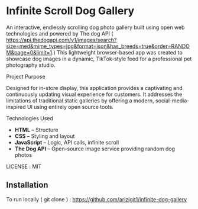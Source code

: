 # Infinite Scroll Dog Gallery

An interactive, endlessly scrolling dog photo gallery built using open web technologies and powered by The dog API
  ( https://api.thedogapi.com/v1/images/search?size=med&mime_types=jpg&format=json&has_breeds=true&order=RANDOM&page=0&limit=1.) This lightweight browser-based app was created to showcase dog images in a dynamic, TikTok-style feed for a professional pet photography studio.

 Project Purpose

Designed for in-store display, this application provides a captivating and continuously updating visual experience for customers. It addresses the limitations of traditional static galleries by offering a modern, social-media-inspired UI using entirely open source tools.


  Technologies Used

- **HTML** – Structure
- **CSS** – Styling and layout
- **JavaScript** – Logic, API calls, infinite scroll
- **The Dog API** – Open-source image service providing random dog photos

LICENSE : ΜΙΤ



##  Installation

To run locally ( git clone ) : https://github.com/arizigit1/infinite-dog-gallery

